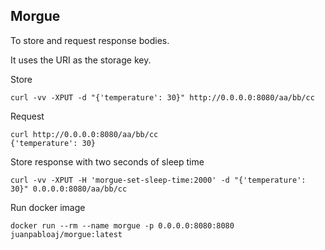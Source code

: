 ## Morgue

To store and request response bodies.

It uses the URI as the storage key.

Store

    curl -vv -XPUT -d "{'temperature': 30}" http://0.0.0.0:8080/aa/bb/cc

Request

    curl http://0.0.0.0:8080/aa/bb/cc
    {'temperature': 30}

Store response with two seconds of sleep time

    curl -vv -XPUT -H 'morgue-set-sleep-time:2000' -d "{'temperature': 30}" 0.0.0.0:8080/aa/bb/cc

Run docker image

    docker run --rm --name morgue -p 0.0.0.0:8080:8080 juanpabloaj/morgue:latest
